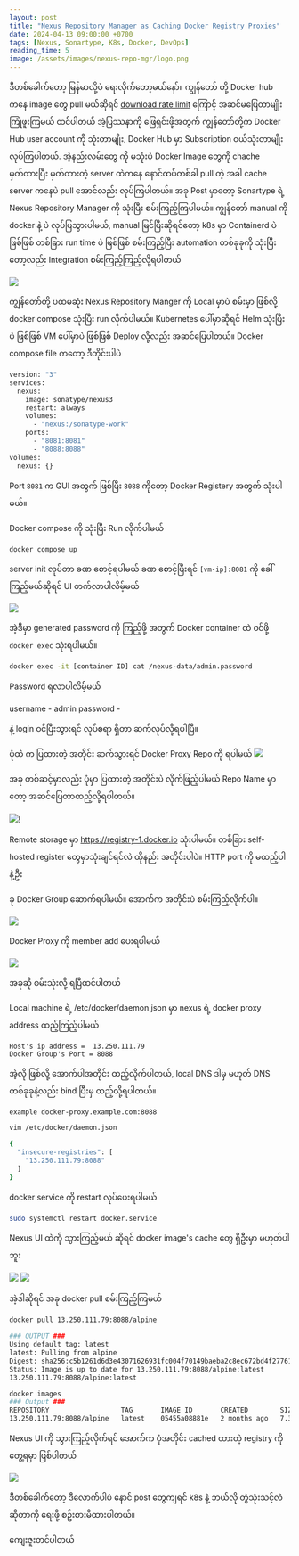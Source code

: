 ```yaml
---
layout: post
title: "Nexus Repository Manager as Caching Docker Registry Proxies"
date: 2024-04-13 09:00:00 +0700
tags: [Nexus, Sonartype, K8s, Docker, DevOps]
reading_time: 5
image: /assets/images/nexus-repo-mgr/logo.png
---
```


ဒီတစ်ခေါက်တော့ မြန်မာလို့ပဲ ရေးလိုက်တော့မယ်နော်။ ကျွန်တော် တို့  Docker hub ကနေ image တွေ pull မယ်ဆိုရင် [download rate limit](https://docs.docker.com/docker-hub/download-rate-limit/) ကြောင့် အဆင်မပြေတာမျိုး ကြုံဖူးကြမယ် ထင်ပါတယ် အဲ့ပြဿနာကို ဖြေရှင်းဖို့အတွက် ကျွန်တော်တို့က  Docker Hub user account ကို သုံးတာမျိုး, Docker Hub မှာ Subscription ဝယ်သုံးတာမျိုးလုပ်ကြပါတယ်. အဲ့နည်းလမ်းတွေ ကို မသုံးပဲ Docker Image တွေကို chache မှတ်ထားပြီး မှတ်ထားတဲ့ server ထဲကနေ နောင်ထပ်တစ်ခါ pull တဲ့ အခါ cache server ကနေပဲ pull အောင်လည်း လုပ်ကြပါတယ်။ အခု Post မှာတော့ Sonartype ရဲ့ Nexus Repository Manager ကို သုံးပြီး စမ်းကြည့်ကြပါမယ်။ ကျွန်တော် manual ကို docker နဲ့ ပဲ လုပ်ပြသွားပါမယ်, manual မြင်ပြီးဆိုရင်တော့ k8s မှာ Containerd ပဲ ဖြစ်ဖြစ် တစ်ခြား run time ပဲ ဖြစ်ဖြစ် စမ်းကြည့်ပြီး automation တစ်ခုခုကို သုံးပြီးတော့လည်း Integration စမ်းကြည့်ကြည့်လို့ရပါတယ် 

<img src="/assets/images/nexus-repo-mgr/logo.png">

ကျွန်တော်တို့ ပထမဆုံး Nexus Repository Manger ကို Local မှာပဲ စမ်းမှာ ဖြစ်လို့ docker compose သုံးပြီး run လိုက်ပါမယ်။ Kubernetes ပေါ်မှာဆိုရင် Helm သုံးပြီးပဲ ဖြစ်ဖြစ် VM ပေါ်မှာပဲ ဖြစ်ဖြစ်  Deploy လို့လည်း အဆင်ပြေပါတယ်။ Docker compose file ကတော့ ဒီတိုင်းပါပဲ
```bash
version: "3"
services:
  nexus:
    image: sonatype/nexus3
    restart: always
    volumes:
      - "nexus:/sonatype-work"
    ports:
      - "8081:8081"
      - "8088:8088"
volumes:
  nexus: {}
```

Port ```8081``` က GUI အတွက် ဖြစ်ပြီး ```8088``` ကိုတော့ Docker Registery အတွက် သုံးပါမယ်။

Docker compose ကို သုံးပြီး Run လိုက်ပါမယ်

```bash
docker compose up
```
server init လုပ်တာ ခဏ စောင့်ရပါမယ်
ခဏ စောင့်ပြီးရင် ```[vm-ip]:8081``` ကို ခေါ်ကြည့်မယ်ဆိုရင် UI တက်လာပါလိမ့်မယ်

<img src="/assets/images/nexus-repo-mgr/login.png">

အဲ့ဒီမှာ generated password ကို ကြည့်ဖို့ အတွက် Docker container ထဲ ဝင်ဖို့ ```docker exec``` သုံးရပါမယ်။

```bash
docker exec -it [container ID] cat /nexus-data/admin.password
```
Password ရလာပါလိမ့်မယ်

username - admin
password - 

နဲ့ login ဝင်ပြီးသွားရင် လုပ်စရာ ရှိတာ ဆက်လုပ်လို့ရပါပြီ။

ပုံထဲ က ပြထားတဲ့ အတိုင်း ဆက်သွားရင် Docker Proxy Repo ကို ရပါမယ်
<img src="/assets/images/nexus-repo-mgr/create_repo.png">

အခု တစ်ဆင့်မှာလည်း ပုံမှာ ပြထားတဲ့ အတိုင်းပဲ လိုက်ဖြည့်ပါမယ် Repo Name မှာတော့ အဆင်ပြေတာထည့်လို့ရပါတယ်။

<img src="/assets/images/nexus-repo-mgr/repo_config.png">!

Remote storage မှာ https://registry-1.docker.io သုံးပါမယ်။ တစ်ခြား self-hosted register တွေမှာသုံးချင်ရင်လဲ ထိုနည်း အတိုင်းပါပဲ။
HTTP port ကို မထည့်ပါနဲ့ဦး

ခု Docker Group ဆောက်ရပါမယ်။ အောက်က အတိုင်းပဲ စမ်းကြည့်လိုက်ပါ။ 

<img src="/assets/images/nexus-repo-mgr/docker_group.png">

Docker Proxy ကို  member add ပေးရပါမယ်

<img src="/assets/images/nexus-repo-mgr/docker_group.png">

အခုဆို စမ်းသုံးလို့ ရပြီထင်ပါတယ်

Local machine ရဲ့ /etc/docker/daemon.json မှာ
nexus ရဲ့ docker proxy address ထည့်ကြည့်ပါမယ်

```
Host's ip address =  13.250.111.79
Docker Group's Port = 8088
```

အဲ့လို ဖြစ်လို့ အောက်ပါအတိုင်း ထည့်လိုက်ပါတယ်, local DNS ဒါမှ မဟုတ် DNS တစ်ခုခုနဲ့လည်း bind ပြီးမှ ထည့်လို့ရပါတယ်။
```
example docker-proxy.example.com:8088
```

```bash
vim /etc/docker/daemon.json

{
  "insecure-registries": [
    "13.250.111.79:8088"
  ]
}
```
docker service ကို restart လုပ်ပေးရပါမယ်

```bash
sudo systemctl restart docker.service
```
Nexus UI ထဲကို သွားကြည့်မယ် ဆိုရင် docker image's cache တွေ ရှိဦးမှာ မဟုတ်ပါဘူး


<img src="/assets/images/nexus-repo-mgr/browse_proxy.png">

<img src="/assets/images/nexus-repo-mgr/browse_proxy2.png">

အဲ့ဒါဆိုရင် အခု docker pull စမ်းကြည့်ကြမယ်

```bash
docker pull 13.250.111.79:8088/alpine

### OUTPUT ###
Using default tag: latest
latest: Pulling from alpine
Digest: sha256:c5b1261d6d3e43071626931fc004f70149baeba2c8ec672bd4f27761f8e1ad6b
Status: Image is up to date for 13.250.111.79:8088/alpine:latest
13.250.111.79:8088/alpine:latest
```

```bash
docker images
### Output ###
REPOSITORY                  TAG       IMAGE ID       CREATED        SIZE
13.250.111.79:8088/alpine   latest    05455a08881e   2 months ago   7.38MB
```

Nexus UI ကို သွားကြည့်လိုက်ရင် အောက်က ပုံအတိုင်း cached ထားတဲ့ registry ကို တွေ့ရမှာ ဖြစ်ပါတယ်

<img src="/assets/images/nexus-repo-mgr/cached.png">

ဒီတစ်ခေါက်တော့ ဒီလောက်ပါပဲ 
နောင် post တွေကျရင် k8s နဲ့ ဘယ်လို တွဲသုံးသင့်လဲ​ဆိုတာကို ရေးဖို့ စဥ်းစားမိထားပါတယ်။

ကျေးဇူးတင်ပါတယ်

